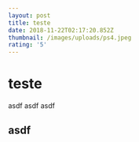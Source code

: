 ```yaml
---
layout: post
title: teste
date: 2018-11-22T02:17:20.852Z
thumbnail: /images/uploads/ps4.jpeg
rating: '5'
---
```

# teste
asdf
asdf
asdf

## asdf
